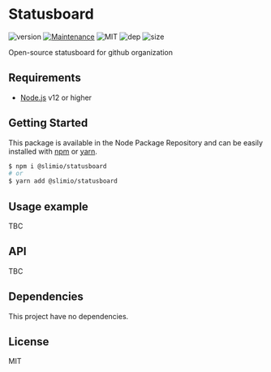 # Statusboard
![version](https://img.shields.io/badge/dynamic/json.svg?url=https://raw.githubusercontent.com/SlimIO/statusboard/master/package.json&query=$.version&label=Version)
[![Maintenance](https://img.shields.io/badge/Maintained%3F-yes-green.svg)](https://github.com/SlimIO/statusboard/commit-activity)
![MIT](https://img.shields.io/github/license/mashape/apistatus.svg)
![dep](https://img.shields.io/david/SlimIO/statusboard)
![size](https://img.shields.io/bundlephobia/min/@slimio/statusboard.svg?style=flat)

Open-source statusboard for github organization

## Requirements
- [Node.js](https://nodejs.org/en/) v12 or higher

## Getting Started

This package is available in the Node Package Repository and can be easily installed with [npm](https://docs.npmjs.com/getting-started/what-is-npm) or [yarn](https://yarnpkg.com).

```bash
$ npm i @slimio/statusboard
# or
$ yarn add @slimio/statusboard
```


## Usage example
TBC

## API
TBC

## Dependencies
This project have no dependencies.

## License
MIT
